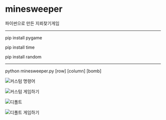 # minesweeper

파이썬으로 만든 지뢰찾기게임

--------------------------------------

pip install pygame

pip install time

pip install random

--------------------------------------

python minesweeper.py [row] [column] [bomb]

![커스텀 명령어](https://user-images.githubusercontent.com/65907318/106345724-96b6bd00-62f5-11eb-9524-6e0b9f06105a.PNG)


![커스텀 게임하기](https://user-images.githubusercontent.com/65907318/106345744-b948d600-62f5-11eb-81f7-204a9397a2ce.PNG)


![디폴트](https://user-images.githubusercontent.com/65907318/106345666-36278000-62f5-11eb-8873-18b02ae7ba94.PNG)


![디폴트 게임하기](https://user-images.githubusercontent.com/65907318/106345665-358ee980-62f5-11eb-803c-27203eab9375.PNG)
